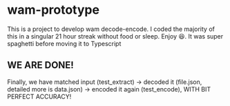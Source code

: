 # wam-prototype
This is a project to develop wam decode-encode. I coded the majority of this in a singular 21 hour streak without food or sleep. Enjoy 😆. 
It was super spaghetti before moving it to Typescript


## WE ARE DONE!
Finally, we have matched input (test_extract) -> decoded it (file.json, detailed more is data.json) -> encoded it again (test_encode), WITH BIT PERFECT ACCURACY!